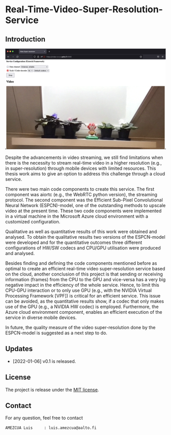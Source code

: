 # Real-Time-Video-Super-Resolution-Service

## Introduction

<p align="center">
    <img src="T_Diagram_3_2_3_1.png", width="700">
</p>

Despite the advancements in video streaming, we still find limitations when there is the necessity to stream real-time video in a higher resolution (e.g., in super-resolution) through mobile devices with limited resources. This thesis work aims to give an option to address this challenge through a cloud service.

There were two main code components to create this service. The first component was aiortc (e.g., the WebRTC python version), the streaming protocol. The second component was the Efficient Sub-Pixel Convolutional Neural Network (ESPCN)-model, one of the outstanding methods to upscale video at the present time. These two code components were implemented in a virtual machine in the Microsoft Azure cloud environment with a customized configuration.

Qualitative as well as quantitative results of this work were obtained and analysed. To obtain the qualitative results two versions of the ESPCN-model were developed and for the quantitative outcomes three different configurations of HW/SW codecs and CPU/GPU utilisation were produced and analysed.

Besides finding and defining the code components mentioned before as optimal to create an efficient real-time video super-resolution service based on the cloud, another conclusion of this project is that sending or receiving information (frames) from the CPU to the GPU and  vice-versa has a very big negative impact in the efficiency of the whole service. Hence, to limit this CPU-GPU interaction or to only use GPU (e.g., with the NVIDIA Virtual Processing Framework [VPF]) is critical for an efficient service. This issue can be avoided, as the quantitative results show, if a codec that only makes use of the GPU (e.g., a NVIDIA HW codec) is employed. Furthermore, the Azure cloud environment component, enables an efficient execution of the service in diverse mobile devices.

In future, the quality measure of the video super-resolution done by the ESPCN-model is suggested as a next step to do.

## Updates
- [2022-01-06] v0.1 is released.

## License
The project is release under the [MIT license](./LICENSE).

## Contact
For any question, feel free to contact
```
AMEZCUA Luis     : luis.amezcua@aalto.fi
```
